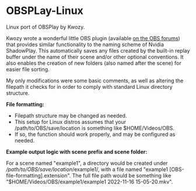 # OBSPLay-Linux
Linux port of OBSPlay by Kwozy.


Kwozy wrote a wonderful little OBS plugin (available [on the OBS forums](https://obsproject.com/forum/resources/obsplay-nvidia-shadowplay-alternative.1326/)) that provides similar functionality to the naming scheme of Nvidia ShadowPlay. This automatically saves any files created by the built-in replay buffer under the name of their scene and/or other optional conventions. It also enables the creation of new folders (also named after the scene) for easier file sorting.

My only modifications were some basic comments, as well as altering the filepath it checks for in order to comply with standard Linux directory structure.


**File formatting:**

- Filepath structure may be changed as needed.
- This setup for Linux distros assumes that your /path/to/OBS/save/location is something like $HOME/Videos/OBS.
- If so, the function should work properly, and may be configured as needed.

**Example output logic with scene prefix and scene folder:**

For a scene named "example1", a directory would be created under */path/to/OBS/save/location*/example1/, with a file named "example1 [OBS-file-formatting].extension".
The full file path would be something like "$HOME/Videos/OBS/example1/example1 2022-11-16 15-05-20.mkv".
